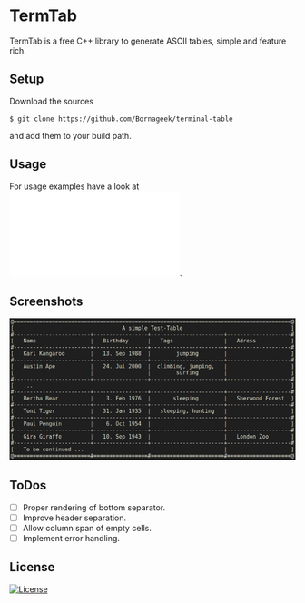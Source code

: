 # TermTab

TermTab is a free C++ library to generate ASCII tables, simple and feature rich.

## Setup

Download the sources

    $ git clone https://github.com/Bornageek/terminal-table

and add them to your build path.

## Usage

For usage examples have a look at ![test.cpp](./src/test.cpp).

## Screenshots

![](./images/screenshot.png)

## ToDos

- [ ] Proper rendering of bottom separator.
- [ ] Improve header separation.
- [ ] Allow column span of empty cells.
- [ ] Implement error handling.

## License

[![License](http://img.shields.io/badge/license-Apache--2.0-blue.svg?style=flat)](LICENSE)
